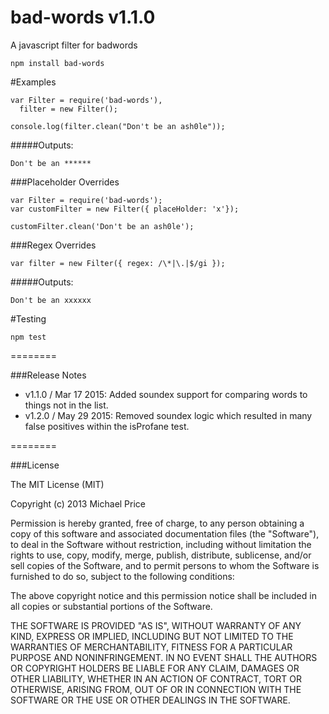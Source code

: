 bad-words v1.1.0
========

A javascript filter for badwords

```
npm install bad-words
```

#Examples
```
var Filter = require('bad-words'),
  filter = new Filter();

console.log(filter.clean("Don't be an ash0le"));
```

#####Outputs:
```
Don't be an ******
```

###Placeholder Overrides
```
var Filter = require('bad-words');
var customFilter = new Filter({ placeHolder: 'x'});

customFilter.clean('Don't be an ash0le');
```

###Regex Overrides
```
var filter = new Filter({ regex: /\*|\.|$/gi });
```

#####Outputs:
```
Don't be an xxxxxx
```

#Testing
```
npm test
```
========


###Release Notes
- v1.1.0 / Mar 17 2015: Added soundex support for comparing words to things not in the list.
- v1.2.0 / May 29 2015: Removed soundex logic which resulted in many false positives within the isProfane test.

========

###License

The MIT License (MIT)

Copyright (c) 2013 Michael Price

Permission is hereby granted, free of charge, to any person obtaining a copy of
this software and associated documentation files (the "Software"), to deal in
the Software without restriction, including without limitation the rights to
use, copy, modify, merge, publish, distribute, sublicense, and/or sell copies of
the Software, and to permit persons to whom the Software is furnished to do so,
subject to the following conditions:

The above copyright notice and this permission notice shall be included in all
copies or substantial portions of the Software.

THE SOFTWARE IS PROVIDED "AS IS", WITHOUT WARRANTY OF ANY KIND, EXPRESS OR
IMPLIED, INCLUDING BUT NOT LIMITED TO THE WARRANTIES OF MERCHANTABILITY, FITNESS
FOR A PARTICULAR PURPOSE AND NONINFRINGEMENT. IN NO EVENT SHALL THE AUTHORS OR
COPYRIGHT HOLDERS BE LIABLE FOR ANY CLAIM, DAMAGES OR OTHER LIABILITY, WHETHER
IN AN ACTION OF CONTRACT, TORT OR OTHERWISE, ARISING FROM, OUT OF OR IN
CONNECTION WITH THE SOFTWARE OR THE USE OR OTHER DEALINGS IN THE SOFTWARE.



